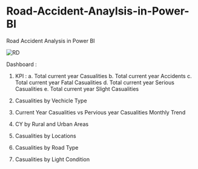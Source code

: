 # Road-Accident-Anaylsis-in-Power-BI
Road Accident Analysis in Power BI

![RD](https://github.com/Ekaksh77/Road-Accident-Anaylsis-in-Power-BI/assets/137069741/16c3e391-5833-4eaa-9f48-3f7e9468060a)

Dashboard : 
1. KPI : a. Total current year Casualities
   b. Total current year Accidents
   c. Total current year Fatal Casualities
   d. Total current year Serious Casualities
   e. Total current year Slight Casualities

2. Casualities by Vechicle Type
3. Current Year Casualities vs Pervious year Casualities Monthly Trend
4. CY by Rural and Urban Areas
5. Casualities by Locations
6. Casualities by Road Type
7. Casualities by Light Condition

